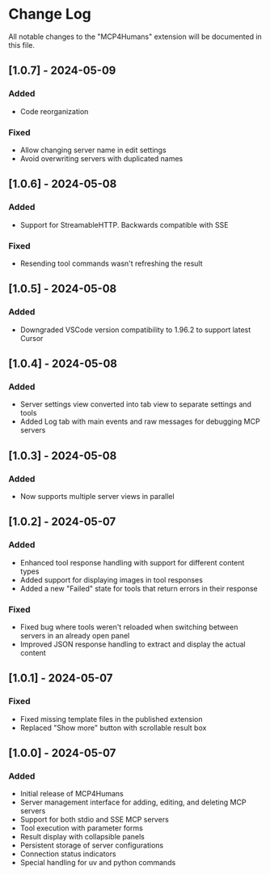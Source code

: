 # Change Log

All notable changes to the "MCP4Humans" extension will be documented in this file.

## [1.0.7] - 2024-05-09

### Added

- Code reorganization

### Fixed

- Allow changing server name in edit settings
- Avoid overwriting servers with duplicated names

## [1.0.6] - 2024-05-08

### Added

- Support for StreamableHTTP. Backwards compatible with SSE

### Fixed

- Resending tool commands wasn't refreshing the result

## [1.0.5] - 2024-05-08

### Added

- Downgraded VSCode version compatibility to 1.96.2 to support latest Cursor

## [1.0.4] - 2024-05-08

### Added

- Server settings view converted into tab view to separate settings and tools
- Added Log tab with main events and raw messages for debugging MCP servers

## [1.0.3] - 2024-05-08

### Added

- Now supports multiple server views in parallel

## [1.0.2] - 2024-05-07

### Added

- Enhanced tool response handling with support for different content types
- Added support for displaying images in tool responses
- Added a new "Failed" state for tools that return errors in their response

### Fixed

- Fixed bug where tools weren't reloaded when switching between servers in an already open panel
- Improved JSON response handling to extract and display the actual content

## [1.0.1] - 2024-05-07

### Fixed

- Fixed missing template files in the published extension
- Replaced "Show more" button with scrollable result box

## [1.0.0] - 2024-05-07

### Added

- Initial release of MCP4Humans
- Server management interface for adding, editing, and deleting MCP servers
- Support for both stdio and SSE MCP servers
- Tool execution with parameter forms
- Result display with collapsible panels
- Persistent storage of server configurations
- Connection status indicators
- Special handling for uv and python commands
